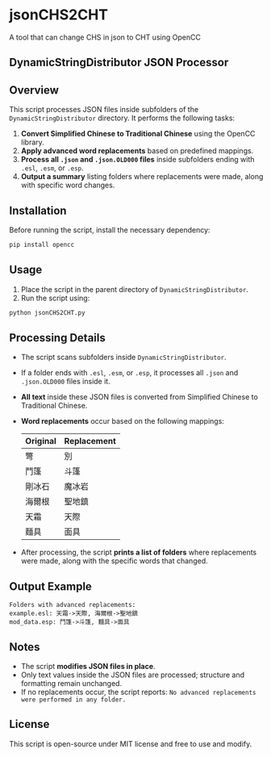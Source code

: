 # jsonCHS2CHT
A tool that can change CHS in json to CHT using OpenCC

## DynamicStringDistributor JSON Processor

## Overview
This script processes JSON files inside subfolders of the `DynamicStringDistributor` directory. It performs the following tasks:

1. **Convert Simplified Chinese to Traditional Chinese** using the OpenCC library.
2. **Apply advanced word replacements** based on predefined mappings.
3. **Process all `.json` and `.json.OLD000` files** inside subfolders ending with `.esl`, `.esm`, or `.esp`.
4. **Output a summary** listing folders where replacements were made, along with specific word changes.

## Installation
Before running the script, install the necessary dependency:

```bash
pip install opencc
```

## Usage
1. Place the script in the parent directory of `DynamicStringDistributor`.
2. Run the script using:

```bash
python jsonCHS2CHT.py
```

## Processing Details
- The script scans subfolders inside `DynamicStringDistributor`.
- If a folder ends with `.esl`, `.esm`, or `.esp`, it processes all `.json` and `.json.OLD000` files inside it.
- **All text** inside these JSON files is converted from Simplified Chinese to Traditional Chinese.
- **Word replacements** occur based on the following mappings:

  | Original | Replacement |
  |----------|------------|
  | 彆      | 別         |
  | 鬥篷    | 斗篷       |
  | 剛冰石  | 魔冰岩     |
  | 海爾根  | 聖地鎮     |
  | 天霜    | 天際       |
  | 麵具    | 面具       |

- After processing, the script **prints a list of folders** where replacements were made, along with the specific words that changed.

## Output Example
```
Folders with advanced replacements:
example.esl: 天霜->天際, 海爾根->聖地鎮
mod_data.esp: 鬥篷->斗篷, 麵具->面具
```

## Notes
- The script **modifies JSON files in place**.
- Only text values inside the JSON files are processed; structure and formatting remain unchanged.
- If no replacements occur, the script reports: `No advanced replacements were performed in any folder.`

## License
This script is open-source under MIT license and free to use and modify.

